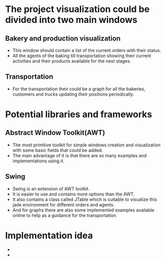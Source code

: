 # The project visualization could be divided into two main windows

## Bakery and production visualization
* This window should contain a list of the current orders with their status.
* All the agents of the baking till transportation showing their current activities and their products available for the next stages.

## Transportation
* For the transportation their could be a graph for all the bakeries, customers and trucks updating their positions periodically.

# Potential libraries and frameworks

## __Abstract Window Toolkit(AWT)__
* The most primitive toolkit for simple windows creation and visualization with some basic fields that could be added.
* The main advantage of it is that there are so many examples and implementations using it. 

## Swing
* Swing is an extension of AWT toolkit.
* It is easier to use and contains more options than the AWT. 
* It also contains a class called JTable which is suitable to visualize this jade environment for different orders and agents.
* And for graphs there are also some implemented examples available online to help as a guidance for the transportation.

# Implementation idea
* 
* 	
